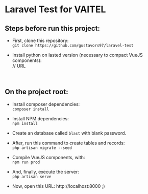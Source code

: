 # Laravel Test for VAITEL

## Steps before run this project:

* First, clone this repository: \
`git clone https://github.com/gustavors97/laravel-test`

* Install python on lasted version (necessary to compact VueJS components): \
// URL

<br>

## On the project root: 

* Install composer dependencies: \
`composer install`

* Install NPM dependencies: \
`npm install`

* Create an database called `blast` with blank password. 

* After, run this command to create tables and records: \
`php artisan migrate --seed`

* Compile VueJS components, with: \
`npm run prod`

* And, finally, execute the server: \
`php artisan serve` 

* Now, open this URL: http://localhost:8000 ;) 